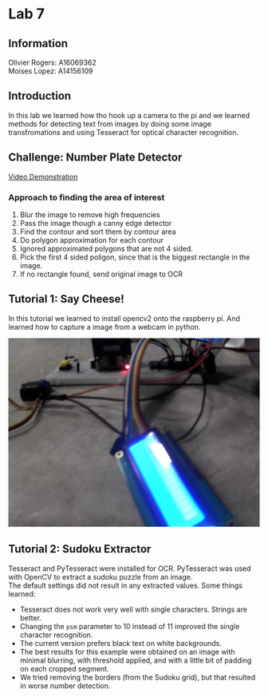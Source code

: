 # Lab 7
## Information
Olivier Rogers: A16069362  
Moises Lopez: A14156109
## Introduction
In this lab we learned how tho hook up a camera to the pi and we learned methods for detecting text from images by doing some image transfromations and using Tesseract for optical character recognition.
## Challenge: Number Plate Detector
[Video Demonstration](https://youtu.be/q9RuNE5BRkY)
### Approach to finding the area of interest
1. Blur the image to remove high frequencies
2. Pass the image though a canny edge detector
3. Find the contour and sort them by contour area
4. Do polygon approximation for each contour
5. Ignored approximated polygons that are not 4 sided.
6. Pick the first 4 sided poligon, since that is the biggest rectangle in the image.
7. If no rectangle found, send original image to OCR


## Tutorial 1: Say Cheese!
In this tutorial we learned to install opencv2 onto the raspberry pi. And learned how to capture a image from a webcam in python.  

![Our first image capture!](Tutorials/Tutorial_1/test.jpg)


## Tutorial 2: Sudoku Extractor  
Tesseract and PyTesseract were installed for OCR. PyTesseract was used with OpenCV to extract a sudoku puzzle from an image.  
The default settings did not result in any extracted values. Some things learned:  
- Tesseract does not work very well with single characters. Strings are better.
- Changing the `psm` parameter to 10 instead of 11 improved the single character recognition.
- The current version prefers black text on white backgrounds.
- The best results for this example were obtained on an image with minimal blurring, with threshold applied, and with a little bit of padding on each cropped segment.
- We tried removing the borders (from the Sudoku grid), but that resulted in worse number detection.


